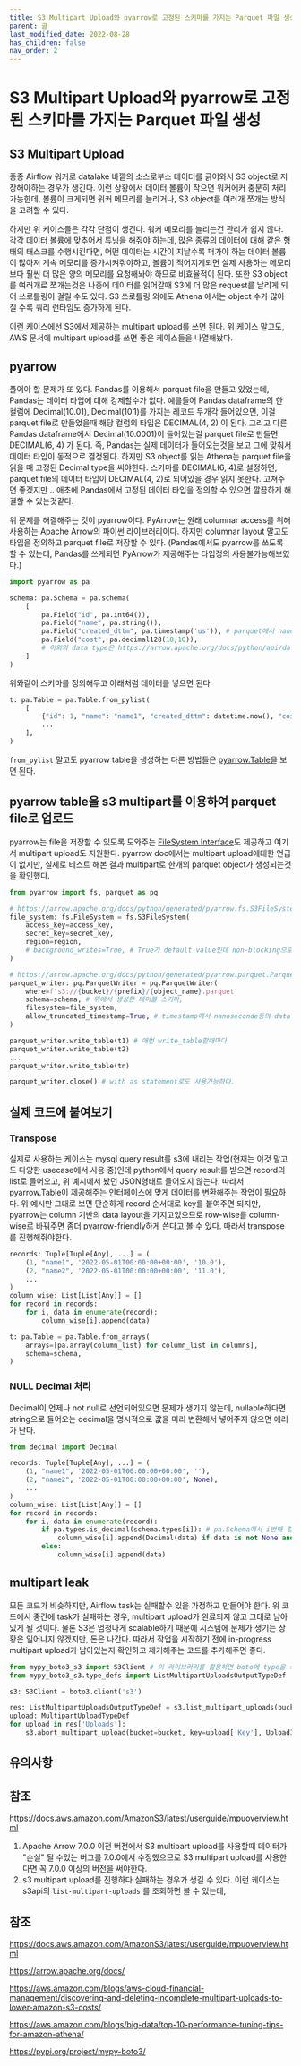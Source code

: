 ```yaml
---
title: S3 Multipart Upload와 pyarrow로 고정된 스키마를 가지는 Parquet 파일 생성
parent: 글
last_modified_date: 2022-08-28
has_children: false
nav_order: 2
---
```


# S3 Multipart Upload와 pyarrow로 고정된 스키마를 가지는 Parquet 파일 생성

## S3 Multipart Upload
종종 Airflow 워커로 datalake 바깥의 소스로부스 데이터를 긁어와서 S3 object로 저장해야하는 경우가 생긴다.
이런 상황에서 데이터 볼륨이 작으면 워커에커 충분히 처리가능한데, 볼륨이 크게되면 워커 메모리를 늘리거나, S3 object를 여러개 쪼개는 방식을 고려할 수 있다.

하지만 위 케이스들은 각각 단점이 생긴다.
워커 메모리를 늘리는건 관리가 쉽지 않다.
각각 데이터 볼륨에 맞추어서 튜닝을 해줘야 하는데, 많은 종류의 데이터에 대해 같은 형태의 태스크를 수행시킨다면,
어떤 데이터는 시간이 지날수록 퍼가야 하는 데이터 볼륨이 많아져 계속 메모리를 증가시켜줘야하고, 볼륨이 적어지게되면 실제 사용하는 메모리보다 훨씬 더 많은 양의 메모리를 요청해놔야 하므로 비효율적이 된다.
또한 S3 object를 여러개로 쪼개는것은 나중에 데이터를 읽어갈때 S3에 더 많은 request를 날리게 되어 쓰로틀링이 걸릴 수도 있다.
S3 쓰로틀링 외에도 Athena 에서는 object 수가 많아질 수록 쿼리 런타임도 증가하게 된다.

이런 케이스에선 S3에서 제공하는 multipart upload를 쓰면 된다.
위 케이스 말고도, AWS 문서에 multipart upload를 쓰면 좋은 케이스들을 나열해놨다.

## pyarrow
풀어야 할 문제가 또 있다. Pandas를 이용해서 parquet file을 만들고 있었는데, Pandas는 데이터 타입에 대해 강제할수가 없다.
예를들어 Pandas dataframe의 한 컬럼에 Decimal(10.01), Decimal(10.1)를 가지는 레코드 두개각 들어있으면, 이걸 parquet file로 만들었을때 해당 컬럼의 타입은 DECIMAL(4, 2) 이 된다.
그리고 다른 Pandas dataframe에서 Decimal(10.0001)이 들어있는걸 parquet file로 만들면 DECIMAL(6, 4) 가 된다.
즉, Pandas는 실제 데이터가 들어오는것을 보고 그에 맞춰서 데이터 타입이 동적으로 결정된다.
하지만 S3 object를 읽는 Athena는 parquet file을 읽을 때 고정된 Decimal type을 써야한다.
스키마를 DECIMAL(6, 4)로 설정하면, parquet file의 데이터 타입이 DECIMAL(4, 2)로 되어있을 경우 읽지 못한다.
고쳐주면 좋겠지만 .. 애초에 Pandas에서 고정된 데이터 타입을 정의할 수 있으면 깔끔하게 해결할 수 있는것같다.

위 문제를 해결해주는 것이 pyarrow이다. PyArrow는 원래 columnar access를 위해 사용하는 Apache Arrow의 파이썬 라이브러리이다.
하지만 columnar layout 말고도 타입을 정의하고 parquet file로 저장할 수 있다.
(Pandas에서도 pyarrow를 쓰도록 할 수 있는데, Pandas를 쓰게되면 PyArrow가 제공해주는 타입정의 사용불가능해보였다.)

```py
import pyarrow as pa

schema: pa.Schema = pa.schema(
    [
        pa.Field("id", pa.int64()),
        pa.Field("name", pa.string()),
        pa.Field("created_dttm", pa.timestamp('us')), # parquet에서 nanosecond timestamp는 deprecate되었음. https://issues.apache.org/jira/browse/ARROW-1957
        pa.Field("cost", pa.decimal128(18,10)),
        # 이외의 data type은 https://arrow.apache.org/docs/python/api/datatypes.html
    ]
)
```

위와같이 스키마를 정의해두고 아래처럼 데이터를 넣으면 된다
```py
t: pa.Table = pa.Table.from_pylist(
    [
        {"id": 1, "name": "name1", "created_dttm": datetime.now(), "cost": Decimal(10.0)},
        ...
    ],
)
```
`from_pylist` 말고도 pyarrow table을 생성하는 다른 방법들은 [pyarrow.Table](https://arrow.apache.org/docs/python/generated/pyarrow.Table.html)을 보면 된다.

## pyarrow table을 s3 multipart를 이용하여 parquet file로 업로드

pyarrow는 file을 저장할 수 있도록 도와주는 [FileSystem Interface](https://arrow.apache.org/docs/python/api/filesystems.html)도 제공하고 여기서 multipart upload도 지원한다.
pyarrow doc에서는 multipart upload에대한 언급이 없지만, 실제로 테스트 해본 결과 multipart로 한개의 parquet object가 생성되는것을 확인했다.

```py
from pyarrow import fs, parquet as pq

# https://arrow.apache.org/docs/python/generated/pyarrow.fs.S3FileSystem.html#pyarrow.fs.S3FileSystem
file_system: fs.FileSystem = fs.S3FileSystem(
    access_key=access_key,
    secret_key=secret_key,
    region=region,
    # background_writes=True, # True가 default value인데 non-blocking으로 write를 하게된다.
)

# https://arrow.apache.org/docs/python/generated/pyarrow.parquet.ParquetWriter.html
parquet_writer: pq.ParquetWriter = pq.ParquetWriter(
    where=f's3://{bucket}/{prefix}/{object_name}.parquet'
    schema=schema, # 위에서 생성한 테이블 스키마,
    filesystem=file_system,
    allow_truncated_timestamp=True, # timestamp에서 nanoseconde등의 data loss가 생길때 무시하는 옵션
)

parquet_writer.write_table(t1) # 매번 write_table할때마다 
parquet_writer.write_table(t2)
...
parquet_writer.write_table(tn)

parquet_writer.close() # with as statement로도 사용가능하다.
```

## 실제 코드에 붙여보기

### Transpose
실제로 사용하는 케이스는 mysql query result를 s3에 내리는 작업(현재는 이것 말고도 다양한 usecase에서 사용 중)인데 python에서 query result를 받으면 record의 list로 들어오고, 위 예시에서 봤던 JSON형태로 들어오지 않는다.
따라서 pyarrow.Table이 제공해주는 인터페이스에 맞게 데이터를 변환해주는 작업이 필요하다.
위 예시만 그대로 보면 단순하게 record 순서대로 key를 붙여주면 되지만, pyarrow는 column 기반의 data layout을 가지고있으므로 row-wise를 column-wise로 바꿔주면 좀더 pyarrow-friendly하게 쓴다고 볼 수 있다.
따라서 transpose를 진행해줘야한다.
```py
records: Tuple[Tuple[Any], ...] = (
    (1, "name1", '2022-05-01T00:00:00+00:00', '10.0'),
    (2, "name2", '2022-05-01T00:00:00+00:00', '11.0'),
    ...
)
column_wise: List[List[Any]] = []
for record in records:
    for i, data in enumerate(record):
        column_wise[i].append(data)

t: pa.Table = pa.Table.from_arrays(
    arrays=[pa.array(column_list) for column_list in columns],
    schema=schema,
)
```

### NULL Decimal 처리

Decimal이 언제나 not null로 선언되어있으면 문제가 생기지 않는데, nullable하다면 string으로 들어오는 decimal을 명시적으로 값을 미리 변환해서 넣어주지 않으면 에러가 난다.
```py
from decimal import Decimal

records: Tuple[Tuple[Any], ...] = (
    (1, "name1", '2022-05-01T00:00:00+00:00', ''),
    (2, "name2", '2022-05-01T00:00:00+00:00', None),
    ...
)
column_wise: List[List[Any]] = []
for record in records:
    for i, data in enumerate(record):
        if pa.types.is_decimal(schema.types[i]): # pa.Schema에서 i번째 컬럼이 Decimal type인지 확인
            column_wise[i].append(Decimal(data) if data is not None and data != '' else None) # Decimal(None)은 에러가 난다.
        else:
            column_wise[i].append(data)
```

## multipart leak

모든 코드가 비슷하지만, Airflow task는 실패할수 있을 가정하고 만들어야 한다.
위 코드에서 중간에 task가 실패하는 경우, multipart upload가 완료되지 않고 그대로 남아있게 될 것이다.
물론 S3은 엄청나게 scalable하기 때문에 시스템에 문제가 생기는 상황은 일어나지 않겠지만, 돈은 나간다.
따라서 작업을 시작하기 전에 in-progress multipart upload가 남아있는지 확인하고 제거해주는 코드를 추가해주면 좋다.

```py
from mypy_boto3_s3 import S3Client # 이 라이브러리를 활용하면 boto에 type을 씌워서 쓸 수 있다
from mypy_boto3_s3.type_defs import ListMultipartUploadsOutputTypeDef

s3: S3Client = boto3.client('s3')

res: ListMultipartUploadsOutputTypeDef = s3.list_multipart_uploads(bucket=bucket, prefix=prefix)
upload: MultipartUploadTypeDef
for upload in res['Uploads']:
    s3.abort_multipart_upload(bucket=bucket, key=upload['Key'], UploadId=upload['UploadId'])

```

## 유의사항

## 참조
https://docs.aws.amazon.com/AmazonS3/latest/userguide/mpuoverview.html

1. Apache Arrow 7.0.0 이전 버전에서 S3 multipart upload를 사용할때 데이터가 "손실" 될 수있는 버그를 7.0.0에서 수정했으므로 S3 multipart upload를 사용한다면 꼭 7.0.0 이상의 버전을 써야한다.
2. s3 multipart upload를 진행하다 실패하는 경우가 생길 수 있다. 이런 케이스는 s3api의 `list-multipart-uploads` 를 조회하면 볼 수 있는데, 

## 참조
https://docs.aws.amazon.com/AmazonS3/latest/userguide/mpuoverview.html

https://arrow.apache.org/docs/

https://aws.amazon.com/blogs/aws-cloud-financial-management/discovering-and-deleting-incomplete-multipart-uploads-to-lower-amazon-s3-costs/

https://aws.amazon.com/blogs/big-data/top-10-performance-tuning-tips-for-amazon-athena/

https://pypi.org/project/mypy-boto3/
